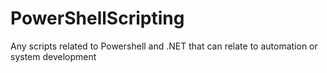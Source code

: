 # PowerShellScripting
Any scripts related to Powershell and .NET that can relate to automation or system development
